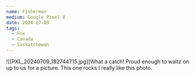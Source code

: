 ```yaml
---
name: Fisherman
medium: Google Pixel 8
date: 2024-07-09
tags:
  - Fox
  - Canada
  - Saskatchewan
---
```


![[PXL_20240709_182744715.jpg]]What a catch! Proud enough to waltz on up to us for a picture. This one rocks I really like this photo.